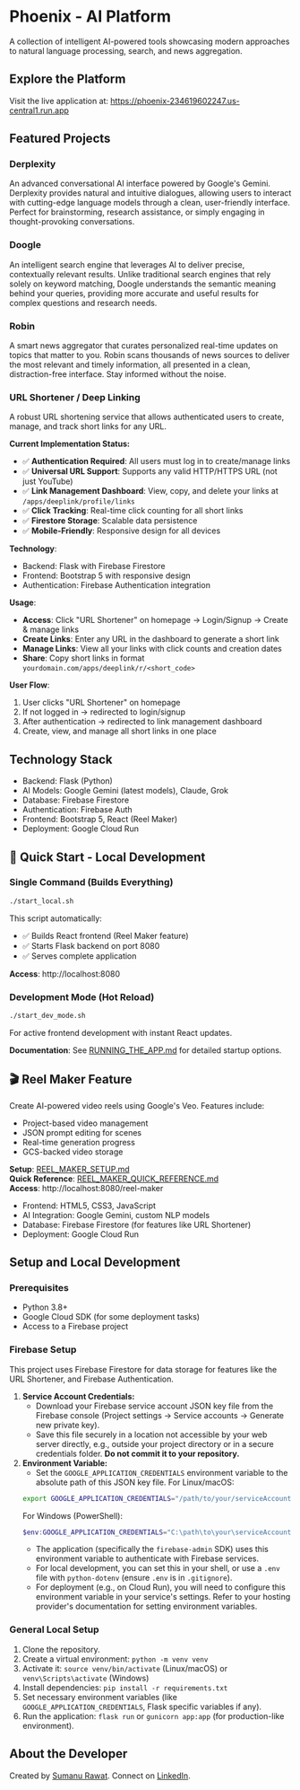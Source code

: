 # Phoenix - AI Platform

A collection of intelligent AI-powered tools showcasing modern approaches to natural language processing, search, and news aggregation.

## Explore the Platform

Visit the live application at: https://phoenix-234619602247.us-central1.run.app

## Featured Projects

### Derplexity
An advanced conversational AI interface powered by Google's Gemini. Derplexity provides natural and intuitive dialogues, allowing users to interact with cutting-edge language models through a clean, user-friendly interface. Perfect for brainstorming, research assistance, or simply engaging in thought-provoking conversations.

### Doogle
An intelligent search engine that leverages AI to deliver precise, contextually relevant results. Unlike traditional search engines that rely solely on keyword matching, Doogle understands the semantic meaning behind your queries, providing more accurate and useful results for complex questions and research needs.

### Robin
A smart news aggregator that curates personalized real-time updates on topics that matter to you. Robin scans thousands of news sources to deliver the most relevant and timely information, all presented in a clean, distraction-free interface. Stay informed without the noise.

### URL Shortener / Deep Linking
A robust URL shortening service that allows authenticated users to create, manage, and track short links for any URL.

**Current Implementation Status:**
- ✅ **Authentication Required**: All users must log in to create/manage links
- ✅ **Universal URL Support**: Supports any valid HTTP/HTTPS URL (not just YouTube)
- ✅ **Link Management Dashboard**: View, copy, and delete your links at `/apps/deeplink/profile/links`
- ✅ **Click Tracking**: Real-time click counting for all short links
- ✅ **Firestore Storage**: Scalable data persistence
- ✅ **Mobile-Friendly**: Responsive design for all devices

**Technology**: 
- Backend: Flask with Firebase Firestore
- Frontend: Bootstrap 5 with responsive design
- Authentication: Firebase Authentication integration

**Usage**:
- **Access**: Click "URL Shortener" on homepage → Login/Signup → Create & manage links
- **Create Links**: Enter any URL in the dashboard to generate a short link
- **Manage Links**: View all your links with click counts and creation dates
- **Share**: Copy short links in format `yourdomain.com/apps/deeplink/r/<short_code>`

**User Flow**:
1. User clicks "URL Shortener" on homepage
2. If not logged in → redirected to login/signup
3. After authentication → redirected to link management dashboard
4. Create, view, and manage all short links in one place

## Technology Stack

- Backend: Flask (Python)
- AI Models: Google Gemini (latest models), Claude, Grok
- Database: Firebase Firestore
- Authentication: Firebase Auth
- Frontend: Bootstrap 5, React (Reel Maker)
- Deployment: Google Cloud Run

## 🚀 Quick Start - Local Development

### Single Command (Builds Everything)
```bash
./start_local.sh
```

This script automatically:
- ✅ Builds React frontend (Reel Maker feature)
- ✅ Starts Flask backend on port 8080
- ✅ Serves complete application

**Access**: http://localhost:8080

### Development Mode (Hot Reload)
```bash
./start_dev_mode.sh
```

For active frontend development with instant React updates.

**Documentation**: See [RUNNING_THE_APP.md](RUNNING_THE_APP.md) for detailed startup options.

## 🎬 Reel Maker Feature

Create AI-powered video reels using Google's Veo. Features include:
- Project-based video management
- JSON prompt editing for scenes
- Real-time generation progress
- GCS-backed video storage

**Setup**: [REEL_MAKER_SETUP.md](REEL_MAKER_SETUP.md)  
**Quick Reference**: [REEL_MAKER_QUICK_REFERENCE.md](REEL_MAKER_QUICK_REFERENCE.md)  
**Access**: http://localhost:8080/reel-maker
- Frontend: HTML5, CSS3, JavaScript
- AI Integration: Google Gemini, custom NLP models
- Database: Firebase Firestore (for features like URL Shortener)
- Deployment: Google Cloud Run

## Setup and Local Development

### Prerequisites
- Python 3.8+
- Google Cloud SDK (for some deployment tasks)
- Access to a Firebase project

### Firebase Setup

This project uses Firebase Firestore for data storage for features like the URL Shortener, and Firebase Authentication.

1.  **Service Account Credentials:**
    *   Download your Firebase service account JSON key file from the Firebase console (Project settings -> Service accounts -> Generate new private key).
    *   Save this file securely in a location not accessible by your web server directly, e.g., outside your project directory or in a secure credentials folder. **Do not commit it to your repository.**
2.  **Environment Variable:**
    *   Set the `GOOGLE_APPLICATION_CREDENTIALS` environment variable to the absolute path of this JSON key file.
      For Linux/macOS:
      ```bash
      export GOOGLE_APPLICATION_CREDENTIALS="/path/to/your/serviceAccountKey.json"
      ```
      For Windows (PowerShell):
      ```powershell
      $env:GOOGLE_APPLICATION_CREDENTIALS="C:\path\to\your\serviceAccountKey.json"
      ```
    *   The application (specifically the `firebase-admin` SDK) uses this environment variable to authenticate with Firebase services.
    *   For local development, you can set this in your shell, or use a `.env` file with `python-dotenv` (ensure `.env` is in `.gitignore`).
    *   For deployment (e.g., on Cloud Run), you will need to configure this environment variable in your service's settings. Refer to your hosting provider's documentation for setting environment variables.

### General Local Setup
1. Clone the repository.
2. Create a virtual environment: `python -m venv venv`
3. Activate it: `source venv/bin/activate` (Linux/macOS) or `venv\Scripts\activate` (Windows)
4. Install dependencies: `pip install -r requirements.txt`
5. Set necessary environment variables (like `GOOGLE_APPLICATION_CREDENTIALS`, Flask specific variables if any).
6. Run the application: `flask run` or `gunicorn app:app` (for production-like environment).

## About the Developer

Created by [Sumanu Rawat](https://github.com/sumanurawat). Connect on [LinkedIn](https://www.linkedin.com/in/sumanurawat/).